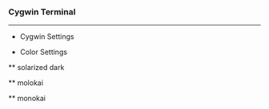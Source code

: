 ### Cygwin Terminal

-----

* Cygwin Settings

* Color Settings

** solarized dark

** molokai

** monokai
